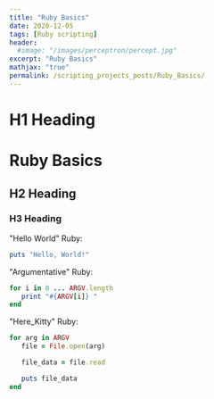 ```yaml
---
title: "Ruby Basics"
date: 2020-12-05
tags: [Ruby scripting]
header:
  #image: "/images/perceptron/percept.jpg"
excerpt: "Ruby Basics"
mathjax: "true"
permalink: /scripting_projects_posts/Ruby_Basics/
---
```


# H1 Heading
# Ruby Basics

## H2 Heading

### H3 Heading

"Hello World" Ruby:
```ruby
puts "Hello, World!"
```

"Argumentative" Ruby:
```ruby
for i in 0 ... ARGV.length
   print "#{ARGV[i]} "
end
```

"Here_Kitty" Ruby:
```ruby
for arg in ARGV
   file = File.open(arg)

   file_data = file.read

   puts file_data
end
```
